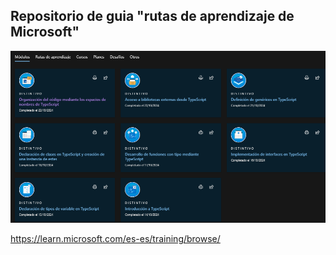 ## Repositorio de guia "rutas de aprendizaje de Microsoft"

![Route](./Sin%20título.png)


https://learn.microsoft.com/es-es/training/browse/
